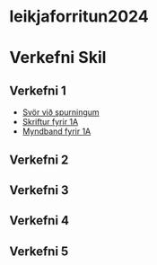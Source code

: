 # leikjaforritun2024
# Verkefni Skil
## Verkefni 1
- [Svör við spurningum](https://github.com/Matthiasfe06/leikjaforritun2024/blob/main/Verk1/Verk1_a/Sv%C3%B6r%20vi%C3%B0%20spurningum.docx)
- [Skriftur fyrir 1A](https://github.com/Matthiasfe06/leikjaforritun2024/tree/main/Verk1/Verk1_a/Scripts)
- [Myndband fyrir 1A]()
## Verkefni 2
## Verkefni 3
## Verkefni 4
## Verkefni 5
